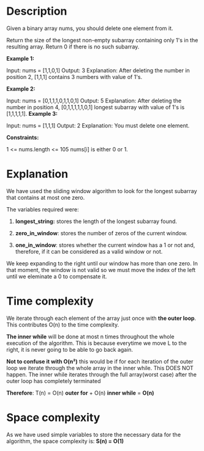 # Description

Given a binary array nums, you should delete one element from it.

Return the size of the longest non-empty subarray containing only 1's in the resulting array. Return 0 if there is no such subarray.

**Example 1:**

Input: nums = [1,1,0,1]
Output: 3
Explanation: After deleting the number in position 2, [1,1,1] contains 3 numbers with value of 1's.

**Example 2:**

Input: nums = [0,1,1,1,0,1,1,0,1]
Output: 5
Explanation: After deleting the number in position 4, [0,1,1,1,1,1,0,1] longest subarray with value of 1's is [1,1,1,1,1].
**Example 3:**

Input: nums = [1,1,1]
Output: 2
Explanation: You must delete one element.
 

**Constraints:**

1 <= nums.length <= 105
nums[i] is either 0 or 1.

# Explanation

We have used the sliding window algorithm to look for the longest subarray that contains at most one zero.

The variables required were:
 1. **longest_string:** stores the length of the longest subarray found.

 2. **zero_in_window**: stores the number of zeros of the current window.

 3. **one_in_window**: stores whether the current window has a 1 or not and, therefore, if it can be considered as a valid window or not.

We keep expanding to the right until our window has more than one zero. In that moment, the window is not valid so we must move the index of the left until we eleminate a 0 to compensate it.


# Time complexity

We iterate through each element of the array just once with **the outer loop**. This contributes O(n) to the time complexity.

**The inner while** will be done at most n times throughout the whole execution of the algorithm. This is because everytime we move L to the right, it is never going to be able to go back again.

**Not to confuse it with O(n²)** this would be if for each iteration of the outer loop we iterate through the whole array in the inner while. This DOES NOT happen. The inner while iterates through the full array(worst case) after the outer loop has completely terminated

**Therefore**: T(n) = O(n) **outer for** + O(n) **inner while** = **O(n)**

# Space complexity

As we have used simple variables to store the necessary data for the algorithm, the space complexity is:
 **S(n) = O(1)**
